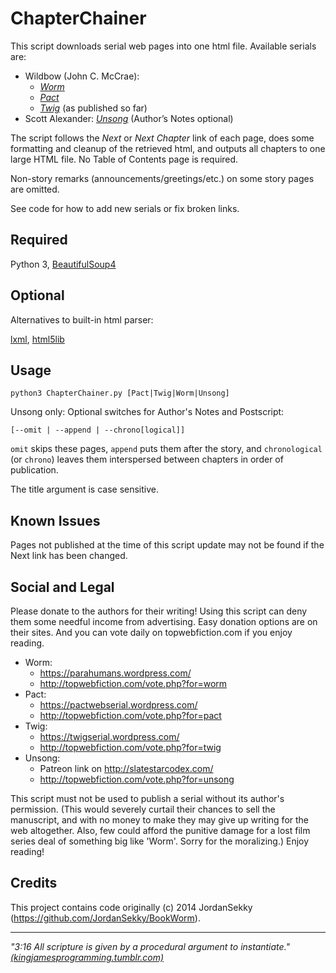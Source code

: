 ChapterChainer
====

This script downloads serial web pages into one html file.
Available serials are:

* Wildbow (John C. McCrae):
  * [*Worm*](https://parahumans.wordpress.com/)
  * [*Pact*](https://pactwebserial.wordpress.com/)
  * [*Twig*](https://twigserial.wordpress.com/) (as published so far)
* Scott Alexander: [*Unsong*](http://unsongbook.com/) (Author’s Notes optional)

The script follows the *Next* or *Next Chapter* link of each page, does some formatting and cleanup of the retrieved html, and outputs all chapters to one large HTML file. No Table of Contents page is required. 

Non-story remarks (announcements/greetings/etc.) on some story pages are omitted. 

See code for how to add new serials or fix broken links. 

Required
----

Python 3,
[BeautifulSoup4](http://www.crummy.com/software/BeautifulSoup/Download)

Optional
----
Alternatives to built-in html parser:

[lxml](https://pypi.python.org/pypi/lxml), [html5lib](https://github.com/html5lib/html5lib-python)

Usage
-----

`python3 ChapterChainer.py [Pact|Twig|Worm|Unsong]`

Unsong only: Optional switches for Author's Notes and Postscript:

`[--omit | --append | --chrono[logical]]`

`omit` skips these pages, `append` puts them after the story, and `chronological` (or `chrono`) leaves them interspersed between chapters in order of publication. 

The title argument is case sensitive.

Known Issues
-----
Pages not published at the time of this script update may not be found if the Next link has been changed.

Social and Legal
----
Please donate to the authors for their writing! Using this script can deny them some needful income from advertising. Easy donation options are on their sites.
And you can vote daily on topwebfiction.com if you enjoy reading.

* Worm:
  * https://parahumans.wordpress.com/
  * http://topwebfiction.com/vote.php?for=worm
* Pact:
  * https://pactwebserial.wordpress.com/
  * http://topwebfiction.com/vote.php?for=pact
* Twig:
  * https://twigserial.wordpress.com/
  * http://topwebfiction.com/vote.php?for=twig
* Unsong:
  * Patreon link on http://slatestarcodex.com/
  * http://topwebfiction.com/vote.php?for=unsong

This script must not be used to publish a serial without its author's permission. (This would severely curtail their chances to sell the manuscript, and with no money to make they may give up writing for the web altogether. Also, few could afford the punitive damage for a lost film series deal of something big like 'Worm'. Sorry for the moralizing.) Enjoy reading!

Credits
-----
This project contains code originally (c) 2014 JordanSekky (https://github.com/JordanSekky/BookWorm).

____

*"3:16 All scripture is given by a procedural argument to instantiate."*
*[(kingjamesprogramming.tumblr.com)](http://kingjamesprogramming.tumblr.com/)*
